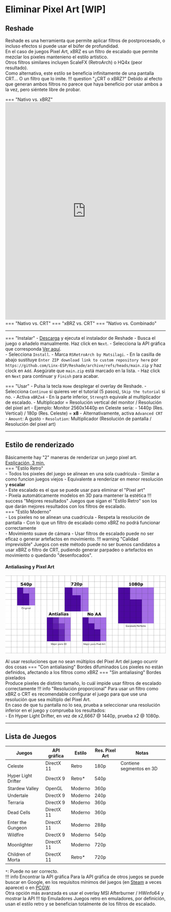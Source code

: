 
# Eliminar Pixel Art [WIP]
## Reshade
Reshade es una herramienta que permite aplicar filtros de postprocesado, o incluso efectos si puede usar el búfer de profundidad.  
En el caso de juegos Pixel Art, xBRZ es un filtro de escalado que permite mezclar los pixeles mantenieno el estilo artístico.  
Otros filtros similares incluyen ScaleFX (RetroArch) o HQ4x (peor resultado).  
Como alternativa, este estilo se beneficia infinitamente de una pantalla CRT... O un filtro que lo imite.
!!! question "¿CRT o xBRZ?"
    Debido al efecto que generan ambos filtros no parece que haya beneficio por usar ambos a la vez, pero siéntete libre de probar.

=== "Nativo vs. xBRZ"
    <iframe frameborder="0" class="juxtapose" width="100%" height="680" src="https://cdn.knightlab.com/libs/juxtapose/latest/embed/index.html?uid=044918ca-cf03-11ec-b5bb-6595d9b17862"></iframe>
=== "Nativo vs. CRT"
=== "xBRZ vs. CRT"
=== "Nativo vs. Combinado"

---

=== "Instalar"
    - [Descarga](https://reshade.me/) y ejecuta el instalador de Reshade
    - Busca el juego o añadelo manualmente. Haz click en `Next`.
    - Selecciona la API gráfica que corresponda [Ver aquí](#lista-de-juegos).  
    - Selecciona `Install`.
    - Marca `RSRetroArch by Matsilagi`.
    - En la casilla de abajo sustituye `Enter ZIP download link to custom repository here` por `https://github.com/Linx-ESP/Reshade/archive/refs/heads/main.zip` y haz clock en `Add`. Asegúrate que `main.zip` está marcado en la lista.
    - Haz click en `Next` para continuar y `Finish` para acabar.  

=== "Usar"
    - Pulsa la tecla `Home` desplegar el overlay de Reshade.
    - Selecciona `Continue` si quieres ver el tutorial (5 pasos), `Skip the tutorial` si no.
    - Activa `xBRZx4`
    - En la parte inferior, `Strength` equivale al multiplicador de escalado.
        - Multiplicador = Resolución vertical del monitor / Resolución del pixel art
        - Ejemplo: Monitor 2560x1440p en Celeste sería:
            - 1440p (Res. Vertical) / 180p (Res. Celeste) = **x8**
    - Alternativamente, activa `Advanced CRT`
        - `Amount`: A gusto
        - `Resolution`: Multiplicador (Resolución de pantalla / Resolución del pixel art)


---

## Estilo de renderizado 
Básicamente hay "2" maneras de renderizar un juego pixel art.  
[Explicación, 3 min.](https://www.youtube.com/watch?v=jguyR4yJb1M)  
=== "Estilo Retro"  
    - Todos los pixeles del juego se alinean en una sola cuadrícula
    - Similar a como funcion juegos viejos 
    - Equivalente a renderizar en menor resolución y **escalar**  
        - Este escalado es el que se puede usar para eliminar el "Pixel art"  
    - Pixela automáticamente modelos en 3D para mantener la estética
    !!! success "Mejores resultados"
        Juegos que sigan el "Estilo Retro" son los que darán mejores resultados con los filtros de escalado.   
=== "Estilo Moderno"  
    - Los pixeles no se alinean una cuadrícula 
    - Respeta la resolución de pantalla
        - Con lo que un filtro de escalado como xBRZ no podrá funcionar correctamente  
    - Movimiento suave de cámara
    - Usar filtros de escalado puede no ser eficaz o generar artefactos en movimiento.
    !!! warning "Calidad imprevisible"
        Juegos con este método puede no ser buenos candidatos a usar xBRZ o filtro de CRT, pudiendo generar parpadeo o artefactos en movimiento o quedando "desenfocados".

#### Antialiasing y Pixel Art  

![](/assets/AA_y_escalado.webp)

Al usar resoluciones que no sean múltiplos del Pixel Art del juego ocurrir dos cosas
=== "Con antialiasing"
    Bordes difuminados
    Los pixeles no están definidos, afectando a los filtros como xBRZ
=== "Sin antialiasing"
    Bordes pixelados  
    Produce píxeles de distinto tamaño, lo cuál impide usar filtros de escalado correctamente
!!! info "Resolución proporcional"
    Para usar un filtro como xBRZ o CRT es recomendable configurar el juego para que use una resolución que sea múltiplo del Pixel Art.  
    En caso de que tu pantalla no lo sea, prueba a seleccionar una resolución inferior en el juego y comprueba los resultados:  
        - En Hyper Light Drifter, en vez de x2,6667 @ 1440p, prueba x2 @ 1080p.



---

## Lista de Juegos


| Juegos                | API gráfica   | Estilo    | Res. Pixel Art   | Notas |
| ---                   | ---           | ---       | ---               | ---   |
| Celeste               | DirectX 11    | Retro     | 180p      | Contiene segmentos en 3D  |
| Hyper Light Drifter   | DirectX 9     | Retro*    | 540p      |
| Stardew Valley        | OpenGL        | Moderno   | 360p      |
| Undertale             | DirectX 9     | Moderno   | 240p      |
| Terraria              | DirectX 9     | Moderno   | 360p      |
| Dead Cells            | DirectX 11    | Moderno   | 360p      |
| Enter the Gungeon     | DirectX 11    | Moderno   | 288p      |
| Wildfire              | DirectX 9     | Moderno   | 540p      |
| Moonlighter           | DirectX 11    | Moderno   | 720p      |
| Children of Morta     | DirectX 11    | Retro*    | 720p      |

`*`: Puede no ser correcto.  
!!! info Encontrar la API gráfica
    Para la API gráfica de otros juegos se puede buscar en Google, en los requisitos mínimos del juegos (en [Steam](https://store.steampowered.com) a veces aparece) o en [PCGW](https://www.pcgamingwiki.com).  
    Otra opción más avanzada es usar el overlay MSI Afterburner / HWinfo64 y mostrar la API
!!! tip Emuladores
    Juegos retro en emuladores, por definición, usan el estilo retro y se benefician totalmente de los filtros de escalado.